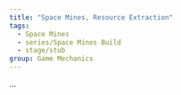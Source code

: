 ```yaml
---
title: "Space Mines, Resource Extraction"
tags: 
  - Space Mines
  - series/Space Mines Build
  - stage/stub
group: Game Mechanics
---
```


...
